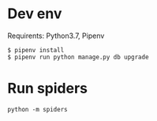 # Dev env

Requirents: Python3.7, Pipenv

```shell
$ pipenv install
$ pipenv run python manage.py db upgrade
```

# Run spiders

```shell
python -m spiders
```
